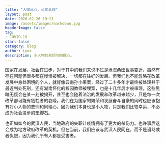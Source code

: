 ```yaml
---
title: "人同此心，心同此理"
layout: post
date: 2020-02-26 19:21
image: /assets/images/markdown.jpg
headerImage: false
tag:
- COVID-19
star: false
category: blog
author: Lynx
description: 小人物的悲悯与同理心。
---
```




国家在发展，社会在进步，对于其中的我们来说不过是沧海桑田世事变迁，虽然有存在问题但很多都在慢慢被解决，一切都在往好的发展。但我们也不能忽略在改革发展中身处困境的个人，就好像云南孙小果案，经过了二十多年才最终被处理并于最近判处死刑，还有湖南怀化的校园教师被埋案，也是十几年后才被审理，这些黑暗无疑会在某一刻被揭开，甚至也会随着法治的发展和改革越来越少，只是每一次改革都可能有牺牲者的哀嚎，我们在为国家的繁荣和发展奋斗自豪的同时也应该抱有对小人物的悲悯和同理心，因为我们本身也是小人物，只是我们比较幸运，不必成为社会进步的垫脚石。

也正如如今的武汉人民，当地政府的失职让疫情拥有了更大的杀伤力。也许事后这会成为地方政府改革的契机，但在当前，我们应该与武汉人民同在，而不是谩骂或者仇恨，因为我们所有人都是受害者。

